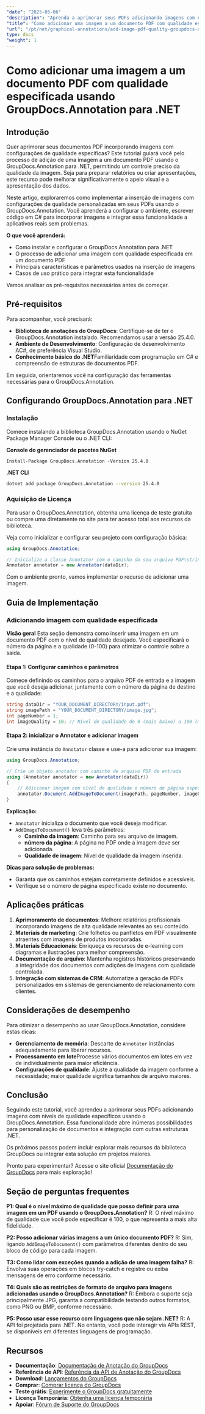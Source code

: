 ```yaml
---
"date": "2025-05-06"
"description": "Aprenda a aprimorar seus PDFs adicionando imagens com níveis de qualidade específicos usando o GroupDocs.Annotation para .NET. Melhore o apelo visual dos documentos e a apresentação dos dados."
"title": "Como adicionar uma imagem a um documento PDF com qualidade especificada usando GroupDocs.Annotation para .NET"
"url": "/pt/net/graphical-annotations/add-image-pdf-quality-groupdocs-annotation-net/"
type: docs
"weight": 1
---
```


# Como adicionar uma imagem a um documento PDF com qualidade especificada usando GroupDocs.Annotation para .NET

## Introdução

Quer aprimorar seus documentos PDF incorporando imagens com configurações de qualidade específicas? Este tutorial guiará você pelo processo de adição de uma imagem a um documento PDF usando o GroupDocs.Annotation para .NET, permitindo um controle preciso da qualidade da imagem. Seja para preparar relatórios ou criar apresentações, este recurso pode melhorar significativamente o apelo visual e a apresentação dos dados.

Neste artigo, exploraremos como implementar a inserção de imagens com configurações de qualidade personalizadas em seus PDFs usando o GroupDocs.Annotation. Você aprenderá a configurar o ambiente, escrever código em C# para incorporar imagens e integrar essa funcionalidade a aplicativos reais sem problemas.

**O que você aprenderá:**
- Como instalar e configurar o GroupDocs.Annotation para .NET
- O processo de adicionar uma imagem com qualidade especificada em um documento PDF
- Principais características e parâmetros usados na inserção de imagens
- Casos de uso prático para integrar esta funcionalidade

Vamos analisar os pré-requisitos necessários antes de começar.

## Pré-requisitos

Para acompanhar, você precisará:
- **Biblioteca de anotações do GroupDocs**: Certifique-se de ter o GroupDocs.Annotation instalado. Recomendamos usar a versão 25.4.0.
- **Ambiente de Desenvolvimento**: Configuração de desenvolvimento AC#, de preferência Visual Studio.
- **Conhecimento básico do .NET**Familiaridade com programação em C# e compreensão de estruturas de documentos PDF.

Em seguida, orientaremos você na configuração das ferramentas necessárias para o GroupDocs.Annotation.

## Configurando GroupDocs.Annotation para .NET

### Instalação

Comece instalando a biblioteca GroupDocs.Annotation usando o NuGet Package Manager Console ou o .NET CLI:

**Console do gerenciador de pacotes NuGet**
```shell
Install-Package GroupDocs.Annotation -Version 25.4.0
```

**\.NET CLI**
```bash
dotnet add package GroupDocs.Annotation --version 25.4.0
```

### Aquisição de Licença

Para usar o GroupDocs.Annotation, obtenha uma licença de teste gratuita ou compre uma diretamente no site para ter acesso total aos recursos da biblioteca.

Veja como inicializar e configurar seu projeto com configuração básica:

```csharp
using GroupDocs.Annotation;

// Inicialize a classe Annotator com o caminho do seu arquivo PDF\string dataDir = "YOUR_DOCUMENT_DIRECTORY/input.pdf";
Annotator annotator = new Annotator(dataDir);
```

Com o ambiente pronto, vamos implementar o recurso de adicionar uma imagem.

## Guia de Implementação

### Adicionando imagem com qualidade especificada

**Visão geral**
Esta seção demonstra como inserir uma imagem em um documento PDF com o nível de qualidade desejado. Você especificará o número da página e a qualidade (0-100) para otimizar o controle sobre a saída.

#### Etapa 1: Configurar caminhos e parâmetros
Comece definindo os caminhos para o arquivo PDF de entrada e a imagem que você deseja adicionar, juntamente com o número da página de destino e a qualidade:

```csharp
string dataDir = "YOUR_DOCUMENT_DIRECTORY/input.pdf";
string imagePath = "YOUR_DOCUMENT_DIRECTORY/image.jpg";
int pageNumber = 1;
int imageQuality = 10; // Nível de qualidade de 0 (mais baixo) a 100 (mais alto)
```

#### Etapa 2: inicializar o Annotator e adicionar imagem
Crie uma instância do `Annotator` classe e use-a para adicionar sua imagem:

```csharp
using GroupDocs.Annotation;

// Crie um objeto anotador com caminho de arquivo PDF de entrada
using (Annotator annotator = new Annotator(dataDir))
{
    // Adicionar imagem com nível de qualidade e número de página especificados
    annotator.Document.AddImageToDocument(imagePath, pageNumber, imageQuality);
}
```

**Explicação:**
- `Annotator` inicializa o documento que você deseja modificar.
- `AddImageToDocument()` leva três parâmetros:
  - **Caminho da imagem**: Caminho para seu arquivo de imagem.
  - **número da página**: A página no PDF onde a imagem deve ser adicionada.
  - **Qualidade de imagem**: Nível de qualidade da imagem inserida.

**Dicas para solução de problemas:**
- Garanta que os caminhos estejam corretamente definidos e acessíveis.
- Verifique se o número de página especificado existe no documento.

## Aplicações práticas
1. **Aprimoramento de documentos**: Melhore relatórios profissionais incorporando imagens de alta qualidade relevantes ao seu conteúdo.
2. **Materiais de marketing**: Crie folhetos ou panfletos em PDF visualmente atraentes com imagens de produtos incorporadas.
3. **Materiais Educacionais**: Enriqueça os recursos de e-learning com diagramas e ilustrações para melhor compreensão.
4. **Documentação de arquivo**: Mantenha registros históricos preservando a integridade dos documentos com adições de imagens com qualidade controlada.
5. **Integração com sistemas de CRM**: Automatize a geração de PDFs personalizados em sistemas de gerenciamento de relacionamento com clientes.

## Considerações de desempenho
Para otimizar o desempenho ao usar GroupDocs.Annotation, considere estas dicas:
- **Gerenciamento de memória**: Descarte de `Annotator` instâncias adequadamente para liberar recursos.
- **Processamento em lote**Processe vários documentos em lotes em vez de individualmente para maior eficiência.
- **Configurações de qualidade**: Ajuste a qualidade da imagem conforme a necessidade; maior qualidade significa tamanhos de arquivo maiores.

## Conclusão
Seguindo este tutorial, você aprendeu a aprimorar seus PDFs adicionando imagens com níveis de qualidade específicos usando o GroupDocs.Annotation. Essa funcionalidade abre inúmeras possibilidades para personalização de documentos e integração com outras estruturas .NET.

Os próximos passos podem incluir explorar mais recursos da biblioteca GroupDocs ou integrar esta solução em projetos maiores.

Pronto para experimentar? Acesse o site oficial [Documentação do GroupDocs](https://docs.groupdocs.com/annotation/net/) para mais exploração!

## Seção de perguntas frequentes
**P1: Qual é o nível máximo de qualidade que posso definir para uma imagem em um PDF usando o GroupDocs.Annotation?**
R: O nível máximo de qualidade que você pode especificar é 100, o que representa a mais alta fidelidade.

**P2: Posso adicionar várias imagens a um único documento PDF?**
R: Sim, ligando `AddImageToDocument()` com parâmetros diferentes dentro do seu bloco de código para cada imagem.

**T3: Como lidar com exceções quando a adição de uma imagem falha?**
R: Envolva suas operações em blocos try-catch e registre ou exiba mensagens de erro conforme necessário.

**T4: Quais são as restrições de formato de arquivo para imagens adicionadas usando o GroupDocs.Annotation?**
R: Embora o suporte seja principalmente JPG, garanta a compatibilidade testando outros formatos, como PNG ou BMP, conforme necessário.

**P5: Posso usar esse recurso com linguagens que não sejam .NET?**
R: A API foi projetada para .NET. No entanto, você pode interagir via APIs REST, se disponíveis em diferentes linguagens de programação.

## Recursos
- **Documentação**: [Documentação de Anotação do GroupDocs](https://docs.groupdocs.com/annotation/net/)
- **Referência de API**: [Referência da API de Anotação do GroupDocs](https://reference.groupdocs.com/annotation/net/)
- **Download**: [Lançamentos do GroupDocs](https://releases.groupdocs.com/annotation/net/)
- **Comprar**: [Comprar licença do GroupDocs](https://purchase.groupdocs.com/buy)
- **Teste grátis**: [Experimente o GroupDocs gratuitamente](https://releases.groupdocs.com/annotation/net/)
- **Licença Temporária**: [Obtenha uma licença temporária](https://purchase.groupdocs.com/temporary-license/)
- **Apoiar**: [Fórum de Suporte do GroupDocs](https://forum.groupdocs.com/c/annotation/)